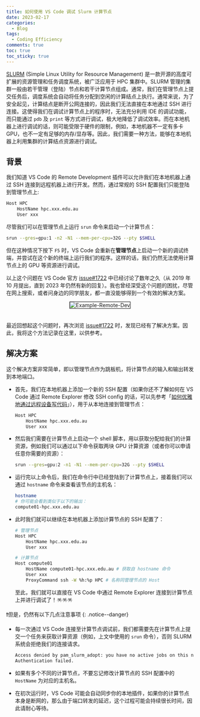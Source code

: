 ```yaml
---
title: 如何使用 VS Code 调试 Slurm 计算节点
date: 2023-02-17
categories:
  - Blog
tags:
  - Coding Efficiency
comments: true
toc: true
toc_sticky: true
---
```



[SLURM](https://slurm.schedmd.com/) (Simple Linux Utility for Resource Management) 是一款开源的高度可扩展的资源管理和任务调度系统，被广泛应用于 HPC 集群中。SLURM 管理的集群一般由若干管理（登陆）节点和若干计算节点组成。通常，我们在管理节点上提交任务后，调度系统会自动将任务分配到空闲的计算结点上执行。通常来说，为了安全起见，计算结点是断开公网连接的，因此我们无法直接在本地通过 SSH 进行连接。这使得我们在调试计算节点上的程序时，无法充分利用 IDE 的调试功能，而只能通过 `pdb` 及 `print` 等方式进行调试，极大地降低了调试效率。而在本地机器上进行调试的话，则可能受限于硬件的限制，例如，本地机器不一定有多卡 GPU，也不一定有足够的内存/显存等。因此，我们需要一种方法，能够在本地机器上利用集群的计算结点资源进行调试。

## 背景

我们知道 VS Code 的 Remote Development 插件可以允许我们在本地机器上通过 SSH 连接到远程机器上进行开发。然而，通过常规的 SSH 配置我们只能登陆到管理节点上:

```bash
Host HPC
    HostName hpc.xxx.edu.au
    User xxx
```

尽管我们可以在管理节点上运行 ```srun``` 命令来启动一个计算节点：

```bash
srun --gres=gpu:1 -n2 -N1 --mem-per-cpu=32G --pty $SHELL
```

但在这种情况下按下 `F5` 时，VS Code 会重新在**管理节点**上启动一个新的调试终端，并尝试在这个新的终端上运行我们的程序。这样的话，我们仍然无法使用计算节点上的 GPU 等资源进行调试。

以上这个问题在 VS Code 官方 [issue#1722](https://github.com/microsoft/vscode-remote-release/issues/1722) 中已经讨论了数年之久（从 2019 年 10 月提出，直到 2023 年仍然有新的回复）。我也曾经深受这个问题的困扰，尽管在网上搜索，或者问身边的同学朋友，都一直没能够得到一个有效的解决方案。

<div style="text-align:center;">
        <img src="https://user-images.githubusercontent.com/45810070/219606314-6025a201-053c-481b-a1e1-4ca78fcd0c94.png" alt="Example-Remote-Dev" style="margin-bottom: 20px; border: 1px solid black;">
</div>

最近回想起这个问题时，再次浏览 [issue#1722](https://github.com/microsoft/vscode-remote-release/issues/1722) 时，发现已经有了解决方案。因此，我将这个方法记录在这里，以供参考。

## 解决方案

这个解决方案非常简单，即以管理节点作为跳板机，将计算节点的输入和输出转发到本地端口。

- 首先，我们在本地机器上添加一个新的 SSH 配置（如果你还不了解如何在 VS Code 通过 Remote Explorer 修改 SSH config 的话，可以先参考「[如何优雅地通过远程设备写代码](https://xinke-wang.github.io/blog/NAT-transveral/)」），用于从本地连接到管理节点：

    ```bash
    Host HPC
        HostName hpc.xxx.edu.au
        User xxx
    ```

- 然后我们需要在计算节点上启动一个 shell 脚本，用以获取分配给我们的计算资源，例如我们可以通过以下命令获取两块 GPU 计算资源（或者你可以申请任意你需要的资源）：

  ```bash
  srun --gres=gpu:2 -n1 -N1 --mem-per-cpu=32G --pty $SHELL
  ```

- 运行完以上命令后，我们在命令行中已经登陆到了计算节点上，接着我们可以通过 `hostname` 命令来查看该节点的主机名：

  ```bash
  hostname
  # 你可能会看到类似于以下的输出：
  compute01-hpc.xxx.edu.au
  ```

- 此时我们就可以继续在本地机器上添加计算节点的 SSH 配置了：

  ```bash
  # 管理节点
  Host HPC
      HostName hpc.xxx.edu.au
      User xxx
  
  # 计算节点
  Host compute01
      HostName compute01-hpc.xxx.edu.au # 获取自 hostname 命令
      User xxx
      ProxyCommand ssh -W %h:%p HPC # 名称同管理节点的 Host
  ```

  至此，我们就可以直接在 VS Code 中通过 Remote Explorer 连接到计算节点上并进行调试了！🪅🪅🪅

❗但是，仍然有以下几点注意事项
{: .notice--danger}

- 每一次通过 VS Code 连接至计算节点调试前，我们都需要先在计算节点上提交一个任务来获取计算资源（例如，上文中使用的 `srun` 命令），否则 SLURM 系统会拒绝我们的连接请求。

  ```bash
  Access denied by pam_slurm_adopt: you have no active jobs on this node
  Authentication failed.
  ```

- 如果有多个不同的计算节点，不要忘记修改计算节点的 SSH 配置中的 `HostName` 为对应的主机名。

- 在初次运行时，VS Code 可能会自动同步你的本地插件，如果你的计算节点本身是断网的，那么由于端口转发的延迟，这个过程可能会持续很长时间，因此请耐心等待。
